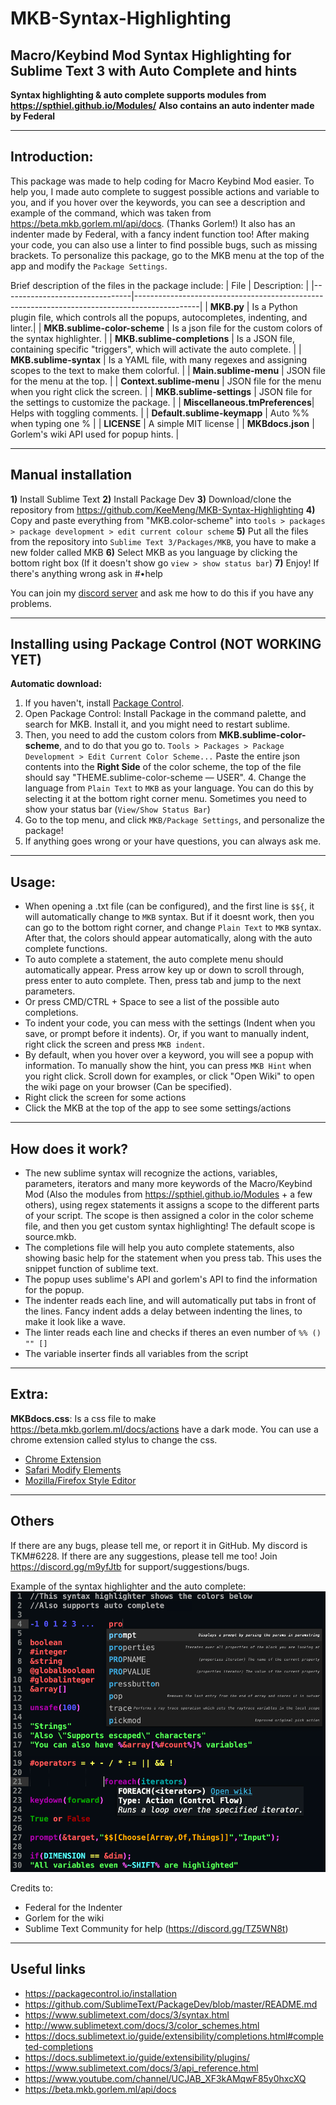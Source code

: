 # MKB-Syntax-Highlighting
## Macro/Keybind Mod Syntax Highlighting for Sublime Text 3 with Auto Complete and hints

**Syntax highlighting & auto complete supports modules from https://spthiel.github.io/Modules/**
**Also contains an auto indenter made by Federal**

---

## Introduction:

This package was made to help coding for Macro Keybind Mod easier. To help you, I made auto complete to suggest possible actions and variable to you, and if you hover over the keywords, you can see a description and example of the command, which was taken from https://beta.mkb.gorlem.ml/api/docs. (Thanks Gorlem!) It also has an indenter made by Federal, with a fancy indent function too! After making your code, you can also use a linter to find possible bugs, such as missing brackets. To personalize this package, go to the MKB menu at the top of the app and modify the `Package Settings`. 

Brief description of the files in the package include: 
| File                           | Description:                                                                                 |
|--------------------------------|----------------------------------------------------------------------------------------------|
| **MKB.py**                     | Is a Python plugin file, which controls all the popups, autocompletes, indenting, and linter.|
| **MKB.sublime-color-scheme**   | Is a json file for the custom colors of the syntax highlighter.                              |
| **MKB.sublime-completions**    | Is a JSON file, containing specific "triggers", which will activate the auto complete.       |
| **MKB.sublime-syntax**         | Is a YAML file, with many regexes and assigning scopes to the text to make them colorful.    |
| **Main.sublime-menu**          | JSON file for the menu at the top.                                                           |
| **Context.sublime-menu**       | JSON file for the menu when you right click the screen.                                      |
| **MKB.sublime-settings**       | JSON file for the settings to customize the package.                                         |
| **Miscellaneous.tmPreferences**| Helps with toggling comments.                                                                |
| **Default.sublime-keymapp**    | Auto %% when typing one %                                                                    |
| **LICENSE**                    | A simple MIT license                                                                         |
| **MKBdocs.json**               | Gorlem's wiki API used for popup hints.                                                      |

---
## Manual installation

**1)** Install Sublime Text
**2)** Install Package Dev
**3)** Download/clone the repository from https://github.com/KeeMeng/MKB-Syntax-Highlighting
**4)** Copy and paste everything from "MKB.color-scheme" into `tools > packages > package development > edit current colour scheme`
**5)** Put all the files from the repository into `Sublime Text 3/Packages/MKB`, you have to make a new folder called MKB
**6)** Select MKB as you language by clicking the bottom right box (If it doesn't show go `view > show status bar`)
**7)** Enjoy! If there's anything wrong ask in #•help

You can join my [discord server](https://discord.gg/m9yfJtb) and ask me how to do this if you have any problems. 

---

## Installing using Package Control (NOT WORKING YET)

**Automatic download:** 
1. If you haven't, install [Package Control](http://www.sublimelinter.com/en/stable/installation.html). 
2. Open Package Control: Install Package in the command palette, and search for MKB. Install it, and you might need to restart sublime. 
3. Then, you need to add the custom colors from **MKB.sublime-color-scheme**, and to do that you go to. `Tools > Packages > Package Development > Edit Current Color Scheme...` Paste the entire json contents into the **Right Side** of the color scheme, the top of the file should say "THEME.sublime-color-scheme — USER". 4. Change the language from `Plain Text` to `MKB` as your language. You can do this by selecting it at the bottom right corner menu. Sometimes you need to show your status bar (`View/Show Status Bar`)
5. Go to the top menu, and click `MKB/Package Settings`, and personalize the package!
6. If anything goes wrong or your have questions, you can always ask me. 

---

## Usage:

- When opening a .txt file (can be configured), and the first line is `$${`, it will automatically change to `MKB` syntax. But if it doesnt work, then you can go to the bottom right corner, and change `Plain Text` to `MKB` syntax. After that, the colors should appear automatically, along with the auto complete functions. 
- To auto complete a statement, the auto complete menu should automatically appear. Press arrow key up or down to scroll through, press enter to auto complete. Then, press tab and jump to the next parameters. 
- Or press CMD/CTRL + Space to see a list of the possible auto completions. 
- To indent your code, you can mess with the settings (Indent when you save, or prompt before it indents). Or, if you want to manually indent, right click the screen and press `MKB indent`.
- By default, when you hover over a keyword, you will see a popup with information. To manually show the hint, you can press `MKB Hint` when you right click. Scroll down for examples, or click "Open Wiki" to open the wiki page on your browser (Can be specified).
- Right click the screen for some actions
- Click the MKB at the top of the app to see some settings/actions


---

## How does it work?

- The new sublime syntax will recognize the actions, variables, parameters, iterators and many more keywords of the Macro/Keybind Mod (Also the modules from https://spthiel.github.io/Modules + a few others), using regex statements it assigns a scope to the different parts of your script. The scope is then assigned a color in the color scheme file, and then you get custom syntax highlighting! The default scope is source.mkb. 
- The completions file will help you auto complete statements, also showing basic help for the statement when you press tab. This uses the snippet function of sublime text. 
- The popup uses sublime's API and gorlem's API to find the information for the popup. 
- The indenter reads each line, and will automatically put tabs in front of the lines. Fancy indent adds a delay between indenting the lines, to make it look like a wave. 
- The linter reads each line and checks if theres an even number of `%% () "" []`
- The variable inserter finds all variables from the script

---

## Extra: 

**MKBdocs.css**: Is a css file to make https://beta.mkb.gorlem.ml/docs/actions have a dark mode. You can use a chrome extension called stylus to change the css. 

- [Chrome Extension](https://chrome.google.com/webstore/detail/stylus/clngdbkpkpeebahjckkjfobafhncgmne?hl=en-GB)
- [Safari Modify Elements](https://developer.apple.com/library/archive/documentation/NetworkingInternetWeb/Conceptual/Web_Inspector_Tutorial/EditingCode/EditingCode.html)
- [Mozilla/Firefox Style Editor](https://developer.mozilla.org/en-US/docs/Tools/Style_Editor)

---

## Others

If there are any bugs, please tell me, or report it in GitHub. My discord is TKM#6228. If there are any suggestions, please tell me too! 
Join https://discord.gg/m9yfJtb for support/suggestions/bugs.

Example of the syntax highlighter and the auto complete:
![Example](MKB-syntax-highlighting.png?raw=true)

Credits to:
- Federal for the Indenter
- Gorlem for the wiki
- Sublime Text Community for help (https://discord.gg/TZ5WN8t)

---

## Useful links
- https://packagecontrol.io/installation
- https://github.com/SublimeText/PackageDev/blob/master/README.md
- https://www.sublimetext.com/docs/3/syntax.html
- http://www.sublimetext.com/docs/3/color_schemes.html
- https://docs.sublimetext.io/guide/extensibility/completions.html#completed-completions
- https://docs.sublimetext.io/guide/extensibility/plugins/
- https://www.sublimetext.com/docs/3/api_reference.html
- https://www.youtube.com/channel/UCJAB_XF3kAMqwF85y0hxcXQ
- https://beta.mkb.gorlem.ml/api/docs
